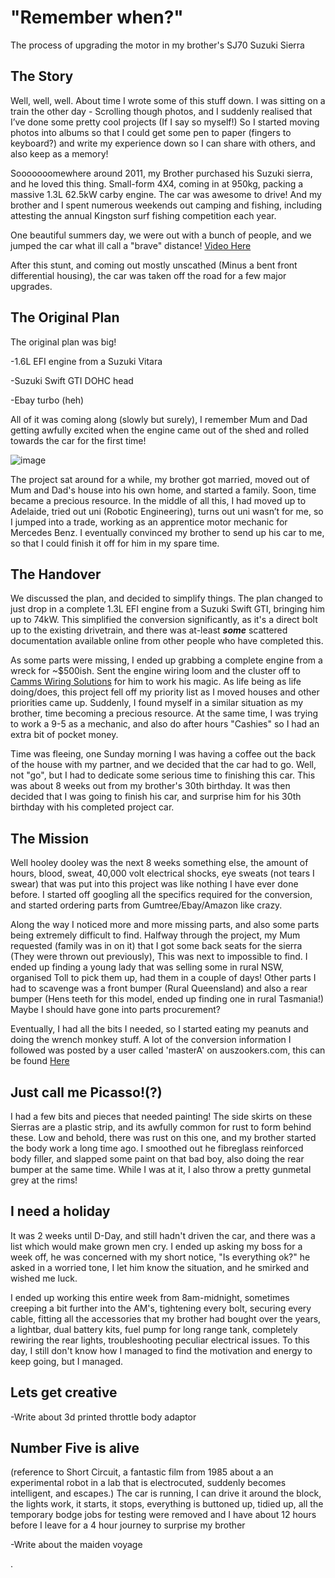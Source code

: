 # "Remember when?"
The process of upgrading the motor in my brother's SJ70 Suzuki Sierra

## The Story

Well, well, well. About time I wrote some of this stuff down. I was sitting on a train the other day - Scrolling though photos, and I suddenly realised that I’ve done some pretty cool projects (If I say so myself!) So I started moving photos into albums so that I could get  some pen to paper (fingers to keyboard?) and write my experience down so I can share with others, and also keep as a memory!

Sooooooomewhere around 2011, my Brother purchased his Suzuki sierra, and he loved this thing. Small-form 4X4, coming in at 950kg, packing a massive 1.3L 62.5kW carby engine. The car was awesome to drive! And my brother and I spent numerous weekends out camping and fishing, including attesting the annual Kingston surf fishing competition each year.

One beautiful summers day, we were out with a bunch of people, and we jumped the car what ill call a "brave" distance!
[Video Here](https://www.youtube.com/watch?v=iEPLQVoAssQ&ab)

After this stunt, and coming out mostly unscathed (Minus a bent front differential housing), the car was taken off the road for a few major upgrades.

## The Original Plan
The original plan was big!

-1.6L EFI engine from a Suzuki Vitara

-Suzuki Swift GTI DOHC head

-Ebay turbo (heh)

All of it was coming along (slowly but surely), I remember Mum and Dad getting awfully excited when the engine came out of the shed and rolled towards the car for the first time!

![image](https://github.com/Leathal101/Jimmy-Seirra/assets/118662267/428dd4bd-28e7-46c2-86d4-170d09424225)

The project sat around for a while, my brother got married, moved out of Mum and Dad's house into his own home, and started a family. Soon, time became a precious resource. In the middle of all this, I had moved up to Adelaide, tried out uni (Robotic Engineering), turns out uni wasn’t for me, so I jumped into a trade, working as an apprentice motor mechanic for Mercedes Benz. I eventually convinced my brother to send up his car to me, so that I could finish it off for him in my spare time. 

## The Handover

We discussed the plan, and decided to simplify things. The plan changed to just drop in a complete 1.3L EFI engine from a Suzuki Swift GTI, bringing him up to 74kW. This simplified the conversion significantly, as it's a direct bolt up to the existing drivetrain, and there was at-least ***some*** scattered documentation available online from other people who have completed this.

As some parts were missing, I ended up grabbing a complete engine from a wreck for ~$500ish. Sent the engine wiring loom and the cluster off to [Camms Wiring Solutions](https://www.facebook.com/cammswiringsolutions/) for him to work his magic. As life being as life doing/does, this project fell off my priority list as I moved houses and other priorities came up. Suddenly, I found myself in a similar situation as my brother, time becoming a precious resource. At the same time, I was trying to work a 9-5 as a mechanic, and also do after hours "Cashies" so I had an extra bit of pocket money.

Time was fleeing, one Sunday morning I was having a coffee out the back of the house with my partner, and we decided that the car had to go. Well, not "go", but I had to dedicate some serious time to finishing this car. This was about 8 weeks out from my brother's 30th birthday. It was then decided that I was going to finish his car, and surprise him for his 30th birthday with his completed project car.

## The Mission
Well hooley dooley was the next 8 weeks something else, the amount of hours, blood, sweat, 40,000 volt electrical shocks, eye sweats (not tears I swear) that was put into this project was like nothing I have ever done before. I started off googling all the specifics required for the conversion, and started ordering parts from Gumtree/Ebay/Amazon like crazy.

Along the way I noticed more and more missing parts, and also some parts being extremely difficult to find. Halfway through the project, my Mum requested (family was in on it) that I got some back seats for the sierra (They were thrown out previously), This was next to impossible to find. I ended up finding a young lady that was selling some in rural NSW, organised Toll to pick them up, had them in a couple of days! Other parts I had to scavenge was a front bumper (Rural Queensland) and also a rear bumper (Hens teeth for this model, ended up finding one in rural Tasmania!) Maybe I should have gone into parts procurement?

Eventually, I had all the bits I needed, so I started eating my peanuts and doing the wrench monkey stuff. A lot of the conversion information I followed was posted by a user called 'masterA' on auszookers.com, this can be found [Here](https://www.auszookers.com/forum/viewtopic.php?t=36242)

## Just call me Picasso!(?)
I had a few bits and pieces that needed painting! The side skirts on these Sierras are a plastic strip, and its awfully common for rust to form behind these. Low and behold, there was rust on this one, and my brother started the body work a long time ago. I smoothed out he fibreglass reinforced body filler, and slapped some paint on that bad boy, also doing the rear bumper at the same time. While I was at it, I also throw a pretty gunmetal grey at the rims!


## I need a holiday
It was 2 weeks until D-Day, and still hadn't driven the car, and there was a list which would make grown men cry. I ended up asking my boss for a week off, he was concerned with my short notice, "Is everything ok?" he asked in a worried tone, I let him know the situation, and he smirked and wished me luck. 

I ended up working this entire week from 8am-midnight, sometimes creeping a bit further into the AM's, tightening every bolt, securing every cable, fitting all the accessories that my brother had bought over the years, a lightbar, dual battery kits, fuel pump for long range tank, completely rewiring the rear lights, troubleshooting peculiar electrical issues. To this day, I still don't know how I managed to find the motivation and energy to keep going, but I managed.

## Lets get creative

-Write about 3d printed throttle body adaptor

## Number Five is alive
(reference to Short Circuit, a fantastic film from 1985 about a an experimental robot in a lab that is electrocuted, suddenly becomes intelligent, and escapes.)
The car is running, I can drive it around the block, the lights work, it starts, it stops, everything is buttoned up, tidied up, all the temporary bodge jobs for testing were removed and  I have about 12 hours before I leave for a 4 hour journey to surprise my brother

-Write about the maiden voyage



.
